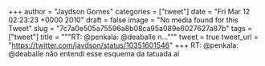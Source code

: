 
+++
author = "Jaydson Gomes"
categories = ["tweet"]
date = "Fri Mar 12 02:23:23 +0000 2010"
draft = false
image = "No media found for this Tweet"
slug = "7c7a0e505a75596a8b08ca95a089e6027627a87b"
tags = ["tweet"]
title = """RT: @penkala: @deaballe n..."""
tweet = true
tweet_url = "https://twitter.com/jaydson/status/10351601546"
+++
RT: @penkala: @deaballe não entendi esse esquema da tatuada aí
